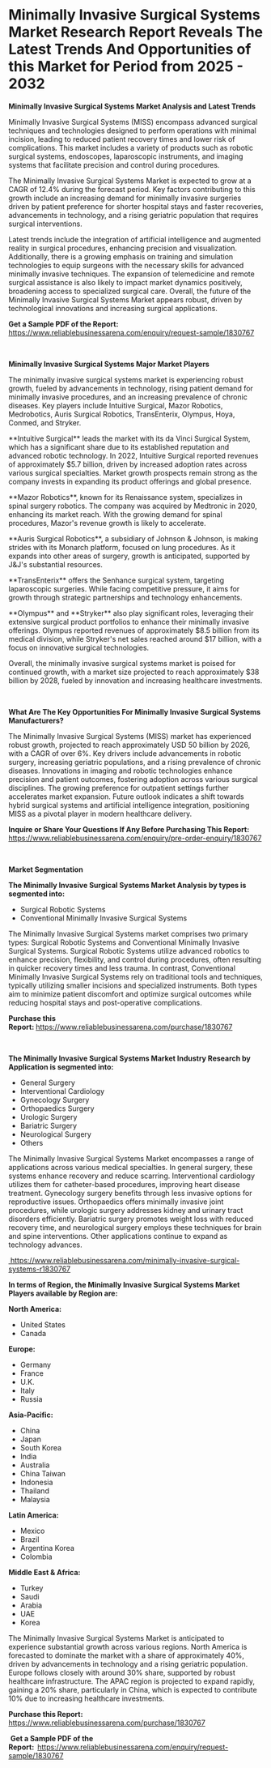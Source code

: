 <p><h1>Minimally Invasive Surgical Systems Market Research Report Reveals The Latest Trends And Opportunities of this Market for Period from 2025 - 2032</h1></p><p><strong>Minimally Invasive Surgical Systems Market Analysis and Latest Trends</strong></p>
<p><p>Minimally Invasive Surgical Systems (MISS) encompass advanced surgical techniques and technologies designed to perform operations with minimal incision, leading to reduced patient recovery times and lower risk of complications. This market includes a variety of products such as robotic surgical systems, endoscopes, laparoscopic instruments, and imaging systems that facilitate precision and control during procedures.</p><p>The Minimally Invasive Surgical Systems Market is expected to grow at a CAGR of 12.4% during the forecast period. Key factors contributing to this growth include an increasing demand for minimally invasive surgeries driven by patient preference for shorter hospital stays and faster recoveries, advancements in technology, and a rising geriatric population that requires surgical interventions. </p><p>Latest trends include the integration of artificial intelligence and augmented reality in surgical procedures, enhancing precision and visualization. Additionally, there is a growing emphasis on training and simulation technologies to equip surgeons with the necessary skills for advanced minimally invasive techniques. The expansion of telemedicine and remote surgical assistance is also likely to impact market dynamics positively, broadening access to specialized surgical care. Overall, the future of the Minimally Invasive Surgical Systems Market appears robust, driven by technological innovations and increasing surgical applications.</p></p>
<p><strong>Get a Sample PDF of the Report:&nbsp;</strong> <a href="https://www.reliablebusinessarena.com/enquiry/request-sample/1830767?utm_campaign=1892&utm_medium=2&utm_source=Github&utm_content=ia&utm_term=14042025&utm_id=minimally-invasive-surgical-systems">https://www.reliablebusinessarena.com/enquiry/request-sample/1830767</a></p>
<p>&nbsp;</p>
<p><strong>Minimally Invasive Surgical Systems Major Market Players</strong></p>
<p><p>The minimally invasive surgical systems market is experiencing robust growth, fueled by advancements in technology, rising patient demand for minimally invasive procedures, and an increasing prevalence of chronic diseases. Key players include Intuitive Surgical, Mazor Robotics, Medrobotics, Auris Surgical Robotics, TransEnterix, Olympus, Hoya, Conmed, and Stryker.</p><p>**Intuitive Surgical** leads the market with its da Vinci Surgical System, which has a significant share due to its established reputation and advanced robotic technology. In 2022, Intuitive Surgical reported revenues of approximately $5.7 billion, driven by increased adoption rates across various surgical specialties. Market growth prospects remain strong as the company invests in expanding its product offerings and global presence.</p><p>**Mazor Robotics**, known for its Renaissance system, specializes in spinal surgery robotics. The company was acquired by Medtronic in 2020, enhancing its market reach. With the growing demand for spinal procedures, Mazor's revenue growth is likely to accelerate.</p><p>**Auris Surgical Robotics**, a subsidiary of Johnson & Johnson, is making strides with its Monarch platform, focused on lung procedures. As it expands into other areas of surgery, growth is anticipated, supported by J&J's substantial resources.</p><p>**TransEnterix** offers the Senhance surgical system, targeting laparoscopic surgeries. While facing competitive pressure, it aims for growth through strategic partnerships and technology enhancements.</p><p>**Olympus** and **Stryker** also play significant roles, leveraging their extensive surgical product portfolios to enhance their minimally invasive offerings. Olympus reported revenues of approximately $8.5 billion from its medical division, while Stryker's net sales reached around $17 billion, with a focus on innovative surgical technologies.</p><p>Overall, the minimally invasive surgical systems market is poised for continued growth, with a market size projected to reach approximately $38 billion by 2028, fueled by innovation and increasing healthcare investments.</p></p>
<p>&nbsp;</p>
<p><strong>What Are The Key Opportunities For Minimally Invasive Surgical Systems Manufacturers?</strong></p>
<p><p>The Minimally Invasive Surgical Systems (MISS) market has experienced robust growth, projected to reach approximately USD 50 billion by 2026, with a CAGR of over 6%. Key drivers include advancements in robotic surgery, increasing geriatric populations, and a rising prevalence of chronic diseases. Innovations in imaging and robotic technologies enhance precision and patient outcomes, fostering adoption across various surgical disciplines. The growing preference for outpatient settings further accelerates market expansion. Future outlook indicates a shift towards hybrid surgical systems and artificial intelligence integration, positioning MISS as a pivotal player in modern healthcare delivery.</p></p>
<p><strong>Inquire or Share Your Questions If Any Before Purchasing This Report:</strong> <a href="https://www.reliablebusinessarena.com/enquiry/pre-order-enquiry/1830767?utm_campaign=1892&utm_medium=2&utm_source=Github&utm_content=ia&utm_term=14042025&utm_id=minimally-invasive-surgical-systems">https://www.reliablebusinessarena.com/enquiry/pre-order-enquiry/1830767</a></p>
<p>&nbsp;</p>
<p><strong>Market Segmentation</strong></p>
<p><strong>The Minimally Invasive Surgical Systems Market Analysis by types is segmented into:</strong></p>
<p><ul><li>Surgical Robotic Systems</li><li>Conventional Minimally Invasive Surgical Systems</li></ul></p>
<p><p>The Minimally Invasive Surgical Systems market comprises two primary types: Surgical Robotic Systems and Conventional Minimally Invasive Surgical Systems. Surgical Robotic Systems utilize advanced robotics to enhance precision, flexibility, and control during procedures, often resulting in quicker recovery times and less trauma. In contrast, Conventional Minimally Invasive Surgical Systems rely on traditional tools and techniques, typically utilizing smaller incisions and specialized instruments. Both types aim to minimize patient discomfort and optimize surgical outcomes while reducing hospital stays and post-operative complications.</p></p>
<p><strong>Purchase this Report:&nbsp;</strong><a href="https://www.reliablebusinessarena.com/purchase/1830767?utm_campaign=1892&utm_medium=2&utm_source=Github&utm_content=ia&utm_term=14042025&utm_id=minimally-invasive-surgical-systems">https://www.reliablebusinessarena.com/purchase/1830767</a></p>
<p>&nbsp;</p>
<p><strong>The Minimally Invasive Surgical Systems Market Industry Research by Application is segmented into:</strong></p>
<p><ul><li>General Surgery</li><li>Interventional Cardiology</li><li>Gynecology Surgery</li><li>Orthopaedics Surgery</li><li>Urologic Surgery</li><li>Bariatric Surgery</li><li>Neurological Surgery</li><li>Others</li></ul></p>
<p><p>The Minimally Invasive Surgical Systems Market encompasses a range of applications across various medical specialties. In general surgery, these systems enhance recovery and reduce scarring. Interventional cardiology utilizes them for catheter-based procedures, improving heart disease treatment. Gynecology surgery benefits through less invasive options for reproductive issues. Orthopaedics offers minimally invasive joint procedures, while urologic surgery addresses kidney and urinary tract disorders efficiently. Bariatric surgery promotes weight loss with reduced recovery time, and neurological surgery employs these techniques for brain and spine interventions. Other applications continue to expand as technology advances.</p></p>
<p><a href="https://www.reliablebusinessarena.com/minimally-invasive-surgical-systems-r1830767?utm_campaign=1892&utm_medium=2&utm_source=Github&utm_content=ia&utm_term=14042025&utm_id=minimally-invasive-surgical-systems">&nbsp;https://www.reliablebusinessarena.com/minimally-invasive-surgical-systems-r1830767</a></p>
<p><strong>In terms of Region, the Minimally Invasive Surgical Systems Market Players available by Region are:</strong></p>
<p>
    <p> <strong> North America: </strong>
        <ul>
            <li>United States</li>
            <li>Canada</li>
        </ul>
        </p> 
    <p> <strong> Europe: </strong>
        <ul>
            <li>Germany</li>
            <li>France</li>
            <li>U.K.</li>
            <li>Italy</li>
            <li>Russia</li>
        </ul>
        </p> 
    <p> <strong> Asia-Pacific: </strong>
        <ul>
            <li>China</li>
            <li>Japan</li>
            <li>South Korea</li>
            <li>India</li>
            <li>Australia</li>
            <li>China Taiwan</li>
            <li>Indonesia</li>
            <li>Thailand</li>
            <li>Malaysia</li>
        </ul>
        </p> 
    <p> <strong> Latin America: </strong>
        <ul>
            <li>Mexico</li>
            <li>Brazil</li>
            <li>Argentina Korea</li>
            <li>Colombia</li>
        </ul>
        </p> 
    <p> <strong> Middle East & Africa: </strong>
        <ul>
            <li>Turkey</li>
            <li>Saudi</li>
            <li>Arabia</li>
            <li>UAE</li>
            <li>Korea</li>
        </ul>
    </p>
    </p>
<p><p>The Minimally Invasive Surgical Systems Market is anticipated to experience substantial growth across various regions. North America is forecasted to dominate the market with a share of approximately 40%, driven by advancements in technology and a rising geriatric population. Europe follows closely with around 30% share, supported by robust healthcare infrastructure. The APAC region is projected to expand rapidly, gaining a 20% share, particularly in China, which is expected to contribute 10% due to increasing healthcare investments.</p></p>
<p><strong>Purchase this Report: </strong><a href="https://www.reliablebusinessarena.com/purchase/1830767?utm_campaign=1892&utm_medium=2&utm_source=Github&utm_content=ia&utm_term=14042025&utm_id=minimally-invasive-surgical-systems">https://www.reliablebusinessarena.com/purchase/1830767</a></p>
<p>&nbsp;<strong>Get a Sample PDF of the Report:&nbsp;&nbsp;</strong><a href="https://www.reliablebusinessarena.com/enquiry/request-sample/1830767?utm_campaign=1892&utm_medium=2&utm_source=Github&utm_content=ia&utm_term=14042025&utm_id=minimally-invasive-surgical-systems">https://www.reliablebusinessarena.com/enquiry/request-sample/1830767</a></p>
<p><strong></strong></p>
<p><p></p><p></p><p></p></p>